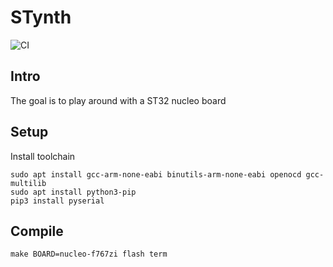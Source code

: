 # STynth

![CI](https://github.com/XDeschuyteneer/STynth/workflows/CI/badge.svg)

## Intro

The goal is to play around with a ST32 nucleo board

## Setup

Install toolchain

```
sudo apt install gcc-arm-none-eabi binutils-arm-none-eabi openocd gcc-multilib
sudo apt install python3-pip
pip3 install pyserial
```

## Compile

```
make BOARD=nucleo-f767zi flash term
```